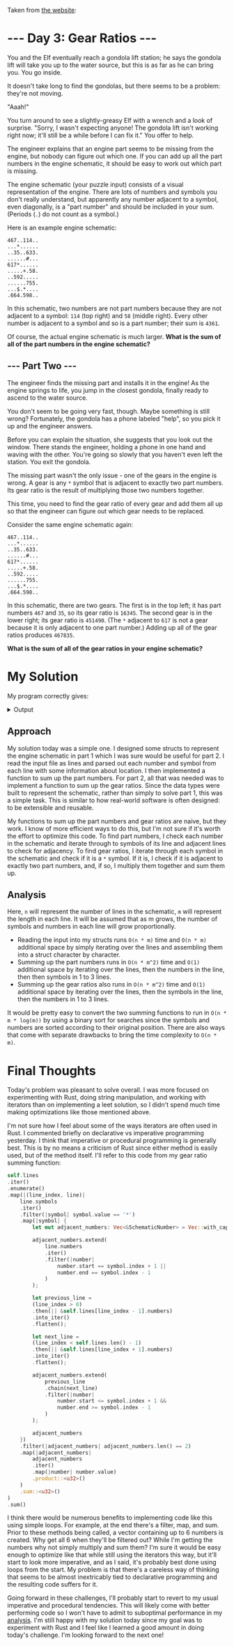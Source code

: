Taken from [the website](https://adventofcode.com/2023/day/3):

# --- Day 3: Gear Ratios ---

You and the Elf eventually reach a gondola lift station; he says the gondola lift will take you up to the water source, but this is as far as he can bring you. You go inside.

It doesn't take long to find the gondolas, but there seems to be a problem: they're not moving.

"Aaah!"

You turn around to see a slightly-greasy Elf with a wrench and a look of surprise. "Sorry, I wasn't expecting anyone! The gondola lift isn't working right now; it'll still be a while before I can fix it." You offer to help.

The engineer explains that an engine part seems to be missing from the engine, but nobody can figure out which one. If you can add up all the part numbers in the engine schematic, it should be easy to work out which part is missing.

The engine schematic (your puzzle input) consists of a visual representation of the engine. There are lots of numbers and symbols you don't really understand, but apparently any number adjacent to a symbol, even diagonally, is a "part number" and should be included in your sum. (Periods (`.`) do not count as a symbol.)

Here is an example engine schematic:

```
467..114..
...*......
..35..633.
......#...
617*......
.....+.58.
..592.....
......755.
...$.*....
.664.598..
```

In this schematic, two numbers are not part numbers because they are not adjacent to a symbol: `114` (top right) and `58` (middle right). Every other number is adjacent to a symbol and so is a part number; their sum is `4361`.

Of course, the actual engine schematic is much larger. **What is the sum of all of the part numbers in the engine schematic?**

## --- Part Two ---

The engineer finds the missing part and installs it in the engine! As the engine springs to life, you jump in the closest gondola, finally ready to ascend to the water source.

You don't seem to be going very fast, though. Maybe something is still wrong? Fortunately, the gondola has a phone labeled "help", so you pick it up and the engineer answers.

Before you can explain the situation, she suggests that you look out the window. There stands the engineer, holding a phone in one hand and waving with the other. You're going so slowly that you haven't even left the station. You exit the gondola.

The missing part wasn't the only issue - one of the gears in the engine is wrong. A gear is any `*` symbol that is adjacent to exactly two part numbers. Its gear ratio is the result of multiplying those two numbers together.

This time, you need to find the gear ratio of every gear and add them all up so that the engineer can figure out which gear needs to be replaced.

Consider the same engine schematic again:

```
467..114..
...*......
..35..633.
......#...
617*......
.....+.58.
..592.....
......755.
...$.*....
.664.598..
```

In this schematic, there are two gears. The first is in the top left; it has part numbers `467` and `35`, so its gear ratio is `16345`. The second gear is in the lower right; its gear ratio is `451490`. (The `*` adjacent to `617` is not a gear because it is only adjacent to one part number.) Adding up all of the gear ratios produces `467835`.

**What is the sum of all of the gear ratios in your engine schematic?**

# My Solution

My program correctly gives:

<details>
	<summary>Output</summary>

    Part 1: 550064
    Part 2: 85010461

</details>

## Approach

My solution today was a simple one. I designed some structs to represent the engine schematic in part 1 which I was sure would be useful for part 2. I read the input file as lines and parsed out each number and symbol from each line with some information about location. I then implemented a function to sum up the part numbers. For part 2, all that was needed was to implement a function to sum up the gear ratios. Since the data types were built to represent the schematic, rather than simply to solve part 1, this was a simple task. This is similar to how real-world software is often designed: to be extensible and reusable.

My functions to sum up the part numbers and gear ratios are naive, but they work. I know of more efficient ways to do this, but I'm not sure if it's worth the effort to optimize this code. To find part numbers, I check each number in the schematic and iterate through to symbols of its line and adjacent lines to check for adjacency. To find gear ratios, I iterate through each symbol in the schematic and check if it is a `*` symbol. If it is, I check if it is adjacent to exactly two part numbers, and, if so, I multiply them together and sum them up.

## Analysis

Here, `n` will represent the number of lines in the schematic, `m` will represent the length in each line. It will be assumed that as m grows, the number of symbols and numbers in each line will grow proportionally.

-   Reading the input into my structs runs `O(n * m)` time and `O(n * m)` additional space by simply iterating over the lines and assembling them into a struct character by character.
-   Summing up the part numbers runs in `O(n * m^2)` time and `O(1)` additional space by iterating over the lines, then the numbers in the line, then then symbols in 1 to 3 lines.
-   Summing up the gear ratios also runs in `O(n * m^2)` time and `O(1)` additional space by iterating over the lines, then the symbols in the line, then the numbers in 1 to 3 lines.

It would be pretty easy to convert the two summing functions to run in `O(n * m * log(m))` by using a binary sort for searches since the symbols and numbers are sorted according to their original position. There are also ways that come with separate drawbacks to bring the time complexity to `O(n * m)`.

# Final Thoughts

Today's problem was pleasant to solve overall. I was more focused on experimenting with Rust, doing string manipulation, and working with iterators than on implementing a leet solution, so I didn't spend much time making optimizations like those mentioned above.

I'm not sure how I feel about some of the ways iterators are often used in Rust. I commented briefly on declarative vs imperative programming yesterday. I think that imperative or procedural programming is generally best. This is by no means a criticism of Rust since either method is easily used, but of the method itself. I'll refer to this code from my gear ratio summing function:

```rust
self.lines
.iter()
.enumerate()
.map(|(line_index, line)|
	line.symbols
	.iter()
	.filter(|symbol| symbol.value == '*')
	.map(|symbol| {
		let mut adjacent_numbers: Vec<&SchematicNumber> = Vec::with_capacity(6);

		adjacent_numbers.extend(
			line.numbers
			.iter()
			.filter(|number|
				number.start == symbol.index + 1 ||
				number.end == symbol.index - 1
			)
		);

		let previous_line =
		(line_index > 0)
		.then(|| &self.lines[line_index - 1].numbers)
		.into_iter()
		.flatten();

		let next_line =
		(line_index < self.lines.len() - 1)
		.then(|| &self.lines[line_index + 1].numbers)
		.into_iter()
		.flatten();

		adjacent_numbers.extend(
			previous_line
			.chain(next_line)
			.filter(|number|
				number.start <= symbol.index + 1 &&
				number.end >= symbol.index - 1
			)
		);

		adjacent_numbers
	})
	.filter(|adjacent_numbers| adjacent_numbers.len() == 2)
	.map(|adjacent_numbers|
		adjacent_numbers
		.iter()
		.map(|number| number.value)
		.product::<u32>()
	)
	.sum::<u32>()
)
.sum()
```

I think there would be numerous benefits to implementing code like this using simple loops. For example, at the end there's a filter, map, and sum. Prior to these methods being called, a vector containing up to 6 numbers is created. Why get all 6 when they'll be filtered out? While I'm getting the numbers why not simply multiply and sum them? I'm sure it would be easy enough to optimize like that while still using the iterators this way, but it'll start to look more imperative, and as I said, it's probably best done using loops from the start. My problem is that there's a careless way of thinking that seems to be almost inextricably tied to declarative programming and the resulting code suffers for it.

Going forward in these challenges, I'll probably start to revert to my usual imperative and procedural tendencies. This will likely come with better performing code so I won't have to admit to suboptimal performance in my [analysis](#analysis). I'm still happy with my solution today since my goal was to experiment with Rust and I feel like I learned a good amount in doing today's challenge. I'm looking forward to the next one!

